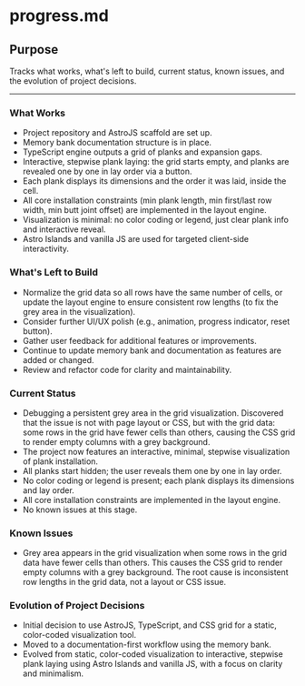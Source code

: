# progress.md

## Purpose
Tracks what works, what's left to build, current status, known issues, and the evolution of project decisions.

---

### What Works
- Project repository and AstroJS scaffold are set up.
- Memory bank documentation structure is in place.
- TypeScript engine outputs a grid of planks and expansion gaps.
- Interactive, stepwise plank laying: the grid starts empty, and planks are revealed one by one in lay order via a button.
- Each plank displays its dimensions and the order it was laid, inside the cell.
- All core installation constraints (min plank length, min first/last row width, min butt joint offset) are implemented in the layout engine.
- Visualization is minimal: no color coding or legend, just clear plank info and interactive reveal.
- Astro Islands and vanilla JS are used for targeted client-side interactivity.

### What's Left to Build
- Normalize the grid data so all rows have the same number of cells, or update the layout engine to ensure consistent row lengths (to fix the grey area in the visualization).
- Consider further UI/UX polish (e.g., animation, progress indicator, reset button).
- Gather user feedback for additional features or improvements.
- Continue to update memory bank and documentation as features are added or changed.
- Review and refactor code for clarity and maintainability.

### Current Status
- Debugging a persistent grey area in the grid visualization. Discovered that the issue is not with page layout or CSS, but with the grid data: some rows in the grid have fewer cells than others, causing the CSS grid to render empty columns with a grey background.
- The project now features an interactive, minimal, stepwise visualization of plank installation.
- All planks start hidden; the user reveals them one by one in lay order.
- No color coding or legend is present; each plank displays its dimensions and lay order.
- All core installation constraints are implemented in the layout engine.
- No known issues at this stage.

### Known Issues
- Grey area appears in the grid visualization when some rows in the grid data have fewer cells than others. This causes the CSS grid to render empty columns with a grey background. The root cause is inconsistent row lengths in the grid data, not a layout or CSS issue.

### Evolution of Project Decisions
- Initial decision to use AstroJS, TypeScript, and CSS grid for a static, color-coded visualization tool.
- Moved to a documentation-first workflow using the memory bank.
- Evolved from static, color-coded visualization to interactive, stepwise plank laying using Astro Islands and vanilla JS, with a focus on clarity and minimalism.
